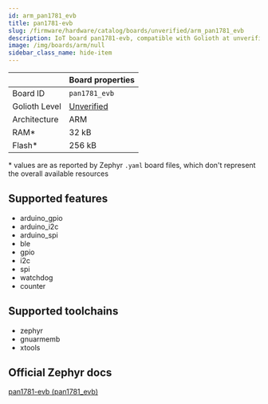 ```yaml
---
id: arm_pan1781_evb
title: pan1781-evb
slug: /firmware/hardware/catalog/boards/unverified/arm_pan1781_evb
description: IoT board pan1781-evb, compatible with Golioth at unverified level.
image: /img/boards/arm/null
sidebar_class_name: hide-item
---
```


[//]: # (This is an auto-generated file, do not edit! Changes to it will be lost upon re-generation)



|                | Board properties     |
| -------------  | -------------------- |
| Board ID       | `pan1781_evb` |
| Golioth Level  | [Unverified](/firmware/hardware#unverified-boards) |
| Architecture   | ARM |
| RAM*           | 32 kB |
| Flash*         | 256 kB |

\* values are as reported by Zephyr `.yaml` board files, which don't represent the overall available resources



## Supported features

* arduino_gpio
* arduino_i2c
* arduino_spi
* ble
* gpio
* i2c
* spi
* watchdog
* counter

## Supported toolchains

* zephyr
* gnuarmemb
* xtools

## Official Zephyr docs

[pan1781-evb (pan1781_evb)](https://docs.zephyrproject.org/3.6.0/boards/arm/pan1781_evb/doc/index.html)

